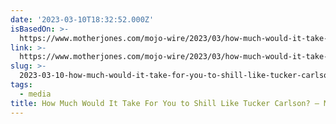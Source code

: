 ```yaml
---
date: '2023-03-10T18:32:52.000Z'
isBasedOn: >-
  https://www.motherjones.com/mojo-wire/2023/03/how-much-would-it-take-for-you-to-shill-like-tucker-carlson/
link: >-
  https://www.motherjones.com/mojo-wire/2023/03/how-much-would-it-take-for-you-to-shill-like-tucker-carlson/
slug: >-
  2023-03-10-how-much-would-it-take-for-you-to-shill-like-tucker-carlson-mother-jones
tags:
  - media
title: How Much Would It Take For You to Shill Like Tucker Carlson? – Mother Jones
---
```



